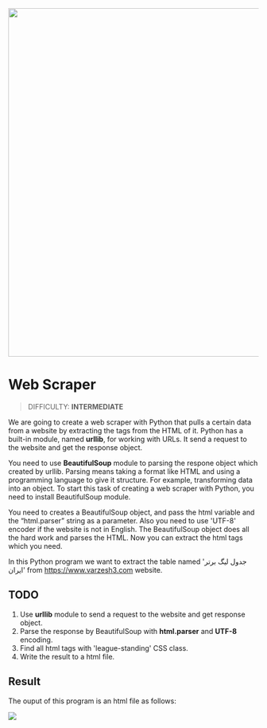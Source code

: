 <img src="./images/web-scraper.png" width="700"/>

# Web Scraper
> DIFFICULTY: **INTERMEDIATE**

We are going to create a web scraper with Python that pulls a certain data from a website by extracting the tags from the HTML of it. Python has a built-in module, named **urllib**, for working with URLs. It send a request to the website and get the response object.

You need to use **BeautifulSoup** module to parsing the respone object which created by urllib. Parsing means taking a format like HTML and using a programming language to give it structure. For example, transforming data into an object. To start this task of creating a web scraper with Python, you need to install BeautifulSoup module. 

You need to creates a BeautifulSoup object, and pass the html variable and the “html.parser” string as a parameter.
Also you need to use 'UTF-8' encoder if the website is not in English.
The BeautifulSoup object does all the hard work and parses the HTML. Now you can extract the html tags which you need.

In this Python program we want to extract the table named 'جدول لیگ برتر ایران' from https://www.varzesh3.com website.

## TODO

1. Use **urllib** module to send a request to the website and get response object.
2. Parse the response by BeautifulSoup with **html.parser** and **UTF-8** encoding.
3. Find all html tags with 'league-standing' CSS class.
4. Write the result to a html file.

## Result

The ouput of this program is an html file as follows:

<img src='images/result.png' with='300'>
